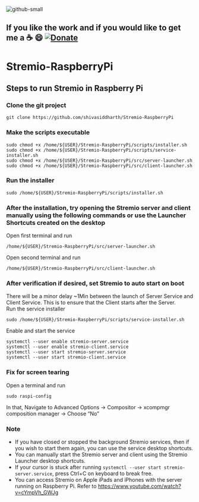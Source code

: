 ![github-small](https://github.com/shivasiddharth/Stremio-RaspberryPi/blob/Awesome/images/Banner.jpg)


## **If you like the work and if you would like to get me a :coffee: :smile:** [![Donate](https://img.shields.io/badge/Donate-PayPal-green.svg)](https://www.paypal.com/cgi-bin/webscr?cmd=_s-xclick&hosted_button_id=7GH3YDCHZ36QN)  



# Stremio-RaspberryPi    

## Steps to run Stremio in Raspberry Pi   

###  Clone the git project    
```   
git clone https://github.com/shivasiddharth/Stremio-RaspberryPi
```   

###  Make the scripts executable  
```
sudo chmod +x /home/${USER}/Stremio-RaspberryPi/scripts/installer.sh  
sudo chmod +x /home/${USER}/Stremio-RaspberryPi/scripts/service-installer.sh    
sudo chmod +x /home/${USER}/Stremio-RaspberryPi/src/server-launcher.sh    
sudo chmod +x /home/${USER}/Stremio-RaspberryPi/src/client-launcher.sh  
```   

###  Run the installer  
```   
sudo /home/${USER}/Stremio-RaspberryPi/scripts/installer.sh
```   

###  After the installation, try opening the Stremio server and client manually using the following commands or use the Launcher Shortcuts created on the desktop      
Open first terminal and run    
```   
/home/${USER}/Stremio-RaspberryPi/src/server-launcher.sh  
```    

Open second terminal and run   
```   
/home/${USER}/Stremio-RaspberryPi/src/client-launcher.sh  
```    

###  After verification if desired, set Stremio to auto start on boot     
There will be a minor delay ~1Min between the launch of Server Service and Client Service. This is to ensure that the Client starts after the Server.    
Run the service installer  
```   
sudo /home/${USER}/Stremio-RaspberryPi/scripts/service-installer.sh        
```   

Enable and start the service   
```   
systemctl --user enable stremio-server.service
systemctl --user enable stremio-client.service
systemctl --user start stremio-server.service
systemctl --user start stremio-client.service
```    

### Fix for screen tearing    
Open a terminal and run   
```    
sudo raspi-config     
```   
In that, Navigate to Advanced Options -> Compositor -> xcompmgr composition manager -> Choose “No”     


### Note     
 - If you have closed or stopped the background Stremio services, then if you wish to start them again, you can use the service desktop shortcuts.    
 - You can manually start the Stremio server and client using the Stremio Launcher desktop shortcuts.     
 - If your cursor is stuck after running ```systemctl --user start stremio-server.service```, press Ctrl+C on keyboard to break free.   
 - You can access Stremio on Apple iPads and iPhones with the server running on Raspberry Pi. Refer to https://www.youtube.com/watch?v=cYmpVh_GWJg     

